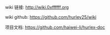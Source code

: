 
wiki 链接: http://wiki.0xffffff.org

wiki github: https://github.com/hurley25/wiki

项目文档: https://github.com/haiwei-li/hurlex-doc